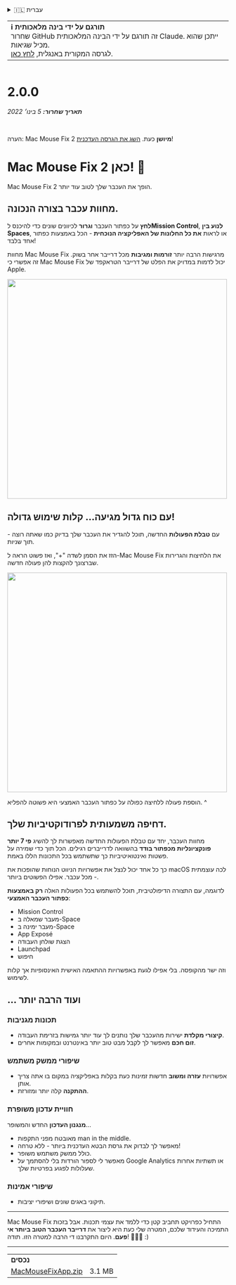 <details>
<summary>🇮🇱 עברית</summary>

[🇬🇧 English (GitHub)](https://github.com/noah-nuebling/mac-mouse-fix/releases/tag/2.0.0)\
[🇦🇩 Català](https://redirect.macmousefix.com/?target=mmf-release&tag=2.0.0&locale=ca)\
[🇩🇪 Deutsch](https://redirect.macmousefix.com/?target=mmf-release&tag=2.0.0&locale=de)\
[🇪🇸 Español](https://redirect.macmousefix.com/?target=mmf-release&tag=2.0.0&locale=es)\
[🇫🇷 Français](https://redirect.macmousefix.com/?target=mmf-release&tag=2.0.0&locale=fr)\
[🇮🇩 Indonesia](https://redirect.macmousefix.com/?target=mmf-release&tag=2.0.0&locale=id)\
[🇮🇹 Italiano](https://redirect.macmousefix.com/?target=mmf-release&tag=2.0.0&locale=it)\
[🇭🇺 Magyar](https://redirect.macmousefix.com/?target=mmf-release&tag=2.0.0&locale=hu)\
[🇳🇱 Nederlands](https://redirect.macmousefix.com/?target=mmf-release&tag=2.0.0&locale=nl)\
[🇵🇱 Polski](https://redirect.macmousefix.com/?target=mmf-release&tag=2.0.0&locale=pl)\
[🇧🇷 Português (Brasil)](https://redirect.macmousefix.com/?target=mmf-release&tag=2.0.0&locale=pt-BR)\
[🇵🇹 Português (Portugal)](https://redirect.macmousefix.com/?target=mmf-release&tag=2.0.0&locale=pt-PT)\
[🇷🇴 Română](https://redirect.macmousefix.com/?target=mmf-release&tag=2.0.0&locale=ro)\
[🇸🇪 Svenska](https://redirect.macmousefix.com/?target=mmf-release&tag=2.0.0&locale=sv)\
[🇻🇳 Tiếng Việt](https://redirect.macmousefix.com/?target=mmf-release&tag=2.0.0&locale=vi)\
[🇹🇷 Türkçe](https://redirect.macmousefix.com/?target=mmf-release&tag=2.0.0&locale=tr)\
[🇨🇿 Čeština](https://redirect.macmousefix.com/?target=mmf-release&tag=2.0.0&locale=cs)\
[🇬🇷 Ελληνικά](https://redirect.macmousefix.com/?target=mmf-release&tag=2.0.0&locale=el)\
[🇷🇺 Русский](https://redirect.macmousefix.com/?target=mmf-release&tag=2.0.0&locale=ru)\
[🇺🇦 Українська](https://redirect.macmousefix.com/?target=mmf-release&tag=2.0.0&locale=uk)\
**🇮🇱 עברית**\
[🇸🇦 العربية](https://redirect.macmousefix.com/?target=mmf-release&tag=2.0.0&locale=ar)\
[🇮🇳 हिन्दी](https://redirect.macmousefix.com/?target=mmf-release&tag=2.0.0&locale=hi)\
[🇹🇭 ไทย](https://redirect.macmousefix.com/?target=mmf-release&tag=2.0.0&locale=th)\
[🇨🇳 中文 (简体)](https://redirect.macmousefix.com/?target=mmf-release&tag=2.0.0&locale=zh-Hans)\
[🇨🇳 中文 (繁體)](https://redirect.macmousefix.com/?target=mmf-release&tag=2.0.0&locale=zh-Hant)\
[🇭🇰 中文（香港)](https://redirect.macmousefix.com/?target=mmf-release&tag=2.0.0&locale=zh-HK)\
[🇯🇵 日本語](https://redirect.macmousefix.com/?target=mmf-release&tag=2.0.0&locale=ja)\
[🇰🇷 한국어](https://redirect.macmousefix.com/?target=mmf-release&tag=2.0.0&locale=ko)\
[Help translate Mac Mouse Fix to different languages!](https://github.com/noah-nuebling/mac-mouse-fix/discussions/731)
</details>
<table align=><td>
<b>ℹ️ תורגם על ידי בינה מלאכותית</b><br>
שחרור GitHub זה תורגם על ידי הבינה המלאכותית Claude. ייתכן שהוא מכיל שגיאות.<br>
לגרסה המקורית באנגלית, <a href="https://github.com/noah-nuebling/mac-mouse-fix/releases/tag/2.0.0">לחץ כאן</a>.
</td></table>

<table></table>

# 2.0.0
***תאריך שחרור:** 5 בינו׳ 2022*

<br>

הערה: Mac Mouse Fix 2 **מיושן** כעת. [השג את הגרסה העדכנית](https://github.com/noah-nuebling/mac-mouse-fix/releases)!

# Mac Mouse Fix 2 כאן! 🎉

Mac Mouse Fix 2 הופך את העכבר שלך לטוב עוד יותר.

## מחוות עכבר בצורה הנכונה.

**לחץ** על כפתור העכבר **וגרור** לכיוונים שונים כדי להיכנס ל**Mission Control**, **לנוע בין Spaces**, או לראות **את כל החלונות של האפליקציה הנוכחית** - הכל באמצעות כפתור אחד בלבד!

מחוות Mac Mouse Fix מרגישות הרבה יותר **זורמות ומגיבות** מכל דרייבר אחר בשוק.
זה אפשרי כי Mac Mouse Fix יכול לדמות במדויק את הפלט של דרייבר הטראקפד של Apple.

<img width=500px src="https://user-images.githubusercontent.com/40808343/149643011-cc3311f1-af5c-453a-8206-2c6496d73d61.gif">

## עם כוח גדול מגיעה... קלות שימוש גדולה!

עם **טבלת הפעולות** החדשה, תוכל להגדיר את העכבר שלך בדיוק כמו שאתה רוצה - תוך שניות.

הזז את הסמן לשדה "+", ואז פשוט הראה ל-Mac Mouse Fix את הלחיצות והגרירות שברצונך להקצות להן פעולה חדשה.

<img width=500px src="https://user-images.githubusercontent.com/40808343/149642392-d0e25cf9-b49b-4398-b2e9-af2e810c8594.gif">

הוספת פעולה ללחיצה כפולה על כפתור העכבר האמצעי היא פשוטה להפליא. ^

## דחיפה משמעותית לפרודוקטיביות שלך.

מחוות העכבר, יחד עם טבלת הפעולות החדשה מאפשרות לך להשיג **פי 7 יותר פונקציונליות מכפתור בודד** בהשוואה לדרייברים רגילים. הכל תוך כדי שמירה על פשטות ואינטואיטיביות כך שתשתמש בכל התכונות הללו באמת.

כך כל אחד יכול לנצל את אפשרויות הניווט הנוחות שהופכות את macOS לכה עוצמתית - מכל עכבר. אפילו הפשוטים ביותר.

לדוגמה, עם התצורה הדיפולטיבית, תוכל להשתמש בכל הפעולות האלה **רק באמצעות כפתור העכבר האמצעי**:

- Mission Control
- מעבר שמאלה ב-Space
- מעבר ימינה ב-Space
- App Exposé
- הצגת שולחן העבודה
- Launchpad
- חיפוש

וזה ישר מהקופסה. בלי אפילו לגעת באפשרויות ההתאמה האישית האינסופיות אך קלות לשימוש.

## ... ועוד הרבה יותר

### תכונות מגניבות

- **קיצורי מקלדת** ישירות מהעכבר שלך נותנים לך עוד יותר גמישות בזרימת העבודה.
- **זום חכם** מאפשר לך לקבל מבט טוב יותר באינטרנט ובמקומות אחרים.

### שיפורי ממשק משתמש

- אפשרויות **עזרה ומשוב** חדשות זמינות כעת בקלות באפליקציה במקום בו אתה צריך אותן.
- **ההתקנה** קלה יותר ומזורזת.

### חוויית עדכון משופרת

**מנגנון העדכון** החדש והמשופר...

- מאובטח מפני התקפות man in the middle.
- מאפשר לך לבדוק את גרסת הבטא העדכנית ביותר - ללא טרחה!
- כולל ממשק משתמש משופר.
- מאפשר לי לספור הורדות בלי להסתמך על Google Analytics או תשתיות אחרות שעלולות לפגוע בפרטיות שלך.

### שיפורי אמינות

- תיקוני באגים שונים ושיפורי יציבות.

---

Mac Mouse Fix התחיל כפרויקט תחביב קטן כדי ללמד את עצמי תכנות. אבל בזכות התמיכה והעידוד שלכם, המטרה שלי כעת היא ליצור את **דרייבר העכבר הטוב ביותר אי פעם**. היום התקרבנו די הרבה למטרה הזו. תודה! 🚀🚀🚀 :)

---

<table align="start">
<tr>
    <td colspan=2>
        <b>נכסים</b>
    </td>
</tr>
<tr>
    <td><a href="https://github.com/noah-nuebling/mac-mouse-fix/releases/download/2.0.0/MacMouseFixApp.zip">MacMouseFixApp.zip</a></td>
    <td>3.1 MB</td>
</tr>
</table>